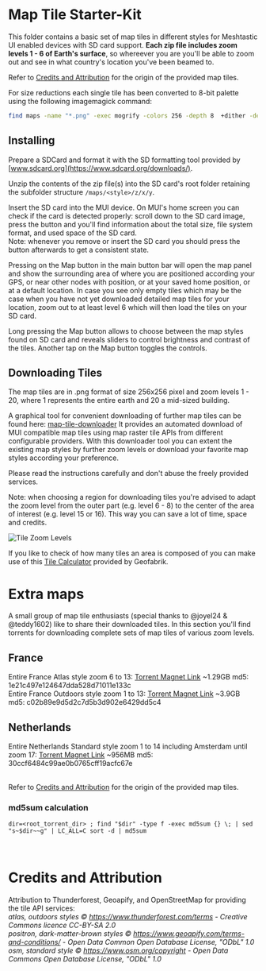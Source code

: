 # Map Tile Starter-Kit

This folder contains a basic set of map tiles in different styles for Meshtastic UI enabled devices with SD card support. **Each zip file includes zoom levels 1 - 6 of Earth's surface**, so whereever you are you'll be able to zoom out and see in what country's location you've been beamed to.

Refer to [Credits and Attribution](#Credits-and-Attribution) for the origin of the provided map tiles.

For size reductions each single tile has been converted to 8-bit palette using the following imagemagick command:

```bash
find maps -name "*.png" -exec mogrify -colors 256 -depth 8  +dither -define png:color-type=3 -alpha Background {} \;
```

## Installing

Prepare a SDCard and format it with the SD formatting tool provided by [www.sdcard.org](https://www.sdcard.org/downloads/).

Unzip the contents of the zip file(s) into the SD card's root folder retaining the subfolder structure `/maps/<style>/z/x/y`.

Insert the SD card into the MUI device. On MUI's home screen you can check if the card is detected properly: scroll down to the SD card image, press the button and you'll find information about the total size, file system format, and used space of the SD card. 
<br>Note: whenever you remove or insert the SD card you should press the button afterwards to get a consistent state.

Pressing on the Map button in the main button bar will open the map panel and show the surrounding area of where you are positioned according your GPS, or near other nodes with position, or at your saved home position, or at a default location. In case you see only empty tiles which may be the case when you have not yet downloaded detailed map tiles for your location, zoom out to at least level 6 which will then load the tiles on your SD card.

Long pressing the Map button allows to choose between the map styles found on SD card and reveals sliders to control brightness and contrast of the tiles. Another tap on the Map button toggles the controls.

## Downloading Tiles

The map tiles are in .png format of size 256x256 pixel and zoom levels 1 - 20, where 1 represents the entire earth and 20 a mid-sized building.

A graphical tool for convenient downloading of further map tiles can be found here: [map-tile-downloader](https://github.com/mattdrum/map-tile-downloader)
It provides an automated download of MUI compatible map tiles using map raster tile APIs from different configurable providers. With this downloader tool you can extent the existing map styles by further zoom levels or download your favorite map styles according your preference.

Please read the instructions carefully and don't abuse the freely provided services.

Note: when choosing a region for downloading tiles you're advised to adapt the zoom level from the outer part (e.g. level 6 - 8) to the center of the area of interest (e.g. level 15 or 16). This way you can save a lot of time, space and credits.

<img src="../docs/tile_pyramid.png" alt="Tile Zoom Levels">

If you like to check of how many tiles an area is composed of you can make use of this [Tile Calculator](https://tools.geofabrik.de/calc) provided by Geofabrik.
<br>

# Extra maps

A small group of map tile enthusiasts (special thanks to @joyel24 & @teddy1602) like to share their downloaded tiles. In this section you'll find torrents for downloading complete sets of map tiles of various zoom levels.

## France

Entire France Atlas style zoom 6 to 13: [Torrent Magnet Link](https://tinyurl.com/43n7uwv3) ~1.29GB md5: 1e21c497e124647dda528d71011e133c
<br>Entire France Outdoors style zoom 1 to 13: [Torrent Magnet Link](https://tinyurl.com/3xhpn7j7) ~3.9GB md5: c02b89e9d5d2c7d5b3d902e6429dd5c4

## Netherlands
Entire Netherlands Standard style zoom 1 to 14 including Amsterdam until zoom 17: [Torrent Magnet Link](https://tinyurl.com/4vpuhd7n) ~956MB md5: 30ccf6484c99ae0b0765cff19acfc67e

<br>Refer to [Credits and Attribution](#Credits-and-Attribution) for the origin of the provided map tiles.

### md5sum calculation

`dir=<root_torrent_dir> ; find "$dir" -type f -exec md5sum {} \; | sed "s~$dir~~g" | LC_ALL=C sort -d | md5sum`

<br>

# Credits and Attribution

Attribution to Thunderforest, Geoapify, and OpenStreetMap for providing the tile API services:
_<br>atlas, outdoors styles © https://www.thunderforest.com/terms - Creative Commons licence CC-BY-SA 2.0_
_<br>positron, dark-matter-brown styles © https://www.geoapify.com/terms-and-conditions/ - Open Data Common Open Database License, "ODbL" 1.0_
_<br>osm, standard style © https://www.osm.org/copyright - Open Data Commons Open Database License, "ODbL" 1.0_

